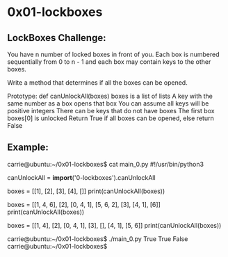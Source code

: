 # 0x01-lockboxes
## LockBoxes Challenge:

  You have n number of locked boxes in front of you. Each box is numbered sequentially from 0 to n - 1 and each box may contain keys to the other boxes.

  Write a method that determines if all the boxes can be opened.

  Prototype: def canUnlockAll(boxes)
  boxes is a list of lists
  A key with the same number as a box opens that box
  You can assume all keys will be positive integers
  There can be keys that do not have boxes
  The first box boxes[0] is unlocked
  Return True if all boxes can be opened, else return False
  
## Example:
  carrie@ubuntu:~/0x01-lockboxes$ cat main_0.py
  #!/usr/bin/python3

  canUnlockAll = __import__('0-lockboxes').canUnlockAll

  boxes = [[1], [2], [3], [4], []]
  print(canUnlockAll(boxes))

  boxes = [[1, 4, 6], [2], [0, 4, 1], [5, 6, 2], [3], [4, 1], [6]]
  print(canUnlockAll(boxes))

  boxes = [[1, 4], [2], [0, 4, 1], [3], [], [4, 1], [5, 6]]
  print(canUnlockAll(boxes))


  carrie@ubuntu:~/0x01-lockboxes$ ./main_0.py
  True
  True
  False
  carrie@ubuntu:~/0x01-lockboxes$
